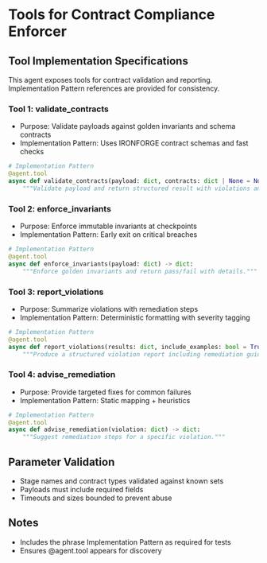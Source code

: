 # Tools for Contract Compliance Enforcer

## Tool Implementation Specifications

This agent exposes tools for contract validation and reporting. Implementation Pattern references are provided for consistency.

### Tool 1: validate_contracts

- Purpose: Validate payloads against golden invariants and schema contracts
- Implementation Pattern: Uses IRONFORGE contract schemas and fast checks

```python
# Implementation Pattern
@agent.tool
async def validate_contracts(payload: dict, contracts: dict | None = None) -> dict:
    """Validate payload and return structured result with violations and status."""
```

### Tool 2: enforce_invariants

- Purpose: Enforce immutable invariants at checkpoints
- Implementation Pattern: Early exit on critical breaches

```python
# Implementation Pattern
@agent.tool
async def enforce_invariants(payload: dict) -> dict:
    """Enforce golden invariants and return pass/fail with details."""
```

### Tool 3: report_violations

- Purpose: Summarize violations with remediation steps
- Implementation Pattern: Deterministic formatting with severity tagging

```python
# Implementation Pattern
@agent.tool
async def report_violations(results: dict, include_examples: bool = True) -> dict:
    """Produce a structured violation report including remediation guidance."""
```

### Tool 4: advise_remediation

- Purpose: Provide targeted fixes for common failures
- Implementation Pattern: Static mapping + heuristics

```python
# Implementation Pattern
@agent.tool
async def advise_remediation(violation: dict) -> dict:
    """Suggest remediation steps for a specific violation."""
```

## Parameter Validation

- Stage names and contract types validated against known sets
- Payloads must include required fields
- Timeouts and sizes bounded to prevent abuse

## Notes

- Includes the phrase Implementation Pattern as required for tests
- Ensures @agent.tool appears for discovery
